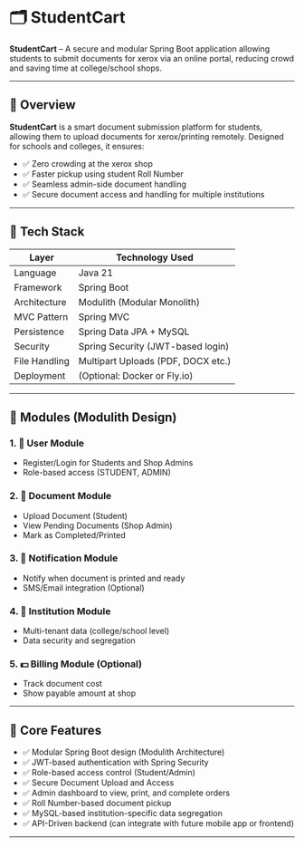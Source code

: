 # 🗂️ StudentCart

**StudentCart** – A secure and modular Spring Boot application allowing students to submit documents for xerox via an online portal, reducing crowd and saving time at college/school shops.

---

## 🎯 Overview

**StudentCart** is a smart document submission platform for students, allowing them to upload documents for xerox/printing remotely. Designed for schools and colleges, it ensures:

- ✅ Zero crowding at the xerox shop  
- ✅ Faster pickup using student Roll Number  
- ✅ Seamless admin-side document handling  
- ✅ Secure document access and handling for multiple institutions  

---

## 🧰 Tech Stack

| Layer          | Technology Used                    |
|----------------|------------------------------------|
| Language       | Java 21                            |
| Framework      | Spring Boot                        |
| Architecture   | Modulith (Modular Monolith)        |
| MVC Pattern    | Spring MVC                         |
| Persistence    | Spring Data JPA + MySQL            |
| Security       | Spring Security (JWT-based login)  |
| File Handling  | Multipart Uploads (PDF, DOCX etc.) |
| Deployment     | (Optional: Docker or Fly.io)       |

---

## 🧩 Modules (Modulith Design)

### 1. 👥 User Module
- Register/Login for Students and Shop Admins
- Role-based access (STUDENT, ADMIN)

### 2. 📄 Document Module
- Upload Document (Student)
- View Pending Documents (Shop Admin)
- Mark as Completed/Printed

### 3. 🔔 Notification Module
- Notify when document is printed and ready
- SMS/Email integration (Optional)

### 4. 🏫 Institution Module
- Multi-tenant data (college/school level)
- Data security and segregation

### 5. 💵 Billing Module (Optional)
- Track document cost
- Show payable amount at shop

---

## 📁 Core Features

- ✅ Modular Spring Boot design (Modulith Architecture)  
- ✅ JWT-based authentication with Spring Security  
- ✅ Role-based access control (Student/Admin)  
- ✅ Secure Document Upload and Access  
- ✅ Admin dashboard to view, print, and complete orders  
- ✅ Roll Number-based document pickup  
- ✅ MySQL-based institution-specific data segregation  
- ✅ API-Driven backend (can integrate with future mobile app or frontend)  

---
